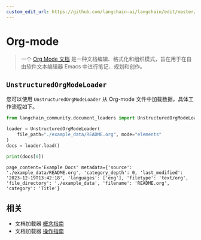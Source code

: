 ```yaml
---
custom_edit_url: https://github.com/langchain-ai/langchain/edit/master/docs/docs/integrations/document_loaders/org_mode.ipynb
---
```


# Org-mode

>一个 [Org Mode 文档](https://en.wikipedia.org/wiki/Org-mode) 是一种文档编辑、格式化和组织模式，旨在用于在自由软件文本编辑器 Emacs 中进行笔记、规划和创作。

## `UnstructuredOrgModeLoader`

您可以使用 `UnstructuredOrgModeLoader` 从 Org-mode 文件中加载数据，具体工作流程如下。


```python
from langchain_community.document_loaders import UnstructuredOrgModeLoader

loader = UnstructuredOrgModeLoader(
    file_path="./example_data/README.org", mode="elements"
)
docs = loader.load()

print(docs[0])
```
```output
page_content='Example Docs' metadata={'source': './example_data/README.org', 'category_depth': 0, 'last_modified': '2023-12-19T13:42:18', 'languages': ['eng'], 'filetype': 'text/org', 'file_directory': './example_data', 'filename': 'README.org', 'category': 'Title'}
```

## 相关

- 文档加载器 [概念指南](/docs/concepts/#document-loaders)
- 文档加载器 [操作指南](/docs/how_to/#document-loaders)